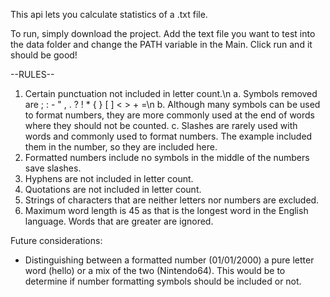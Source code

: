 This api lets you calculate statistics of a .txt file. 

To run, simply download the project. Add the text file you want to test into the data folder and change the PATH variable in the Main.
Click run and it should be good!


--RULES--

1. Certain punctuation not included in letter count.\n
    a. Symbols removed are ; : - " , . ? ! * { } [ ] < > + =\n
    b. Although many symbols can be used to format numbers, they are more commonly used at the end of words
        where they should not be counted.
    c. Slashes are rarely used with words and commonly used to format numbers. The example included them in the number,
        so they are included here.
2. Formatted numbers include no symbols in the middle of the numbers save slashes.
3. Hyphens are not included in letter count.
4. Quotations are not included in letter count.
5. Strings of characters that are neither letters nor numbers are excluded.
6. Maximum word length is 45 as that is the longest word in the English language. Words that are greater are ignored.

Future considerations:
- Distinguishing between a formatted number (01/01/2000) a pure letter word (hello) or a mix of the two (Nintendo64).
    This would be to determine if number formatting symbols should be included or not.
